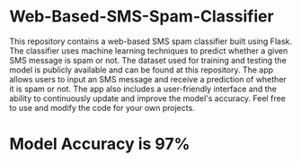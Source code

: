 # Web-Based-SMS-Spam-Classifier


This repository contains a web-based SMS spam classifier built using Flask. The classifier uses machine learning techniques to predict whether a given SMS message is spam or not. The dataset used for training and testing the model is publicly available and can be found at this repository. The app allows users to input an SMS message and receive a prediction of whether it is spam or not. The app also includes a user-friendly interface and the ability to continuously update and improve the model's accuracy. Feel free to use and modify the code for your own projects.
# Model Accuracy is 97%
